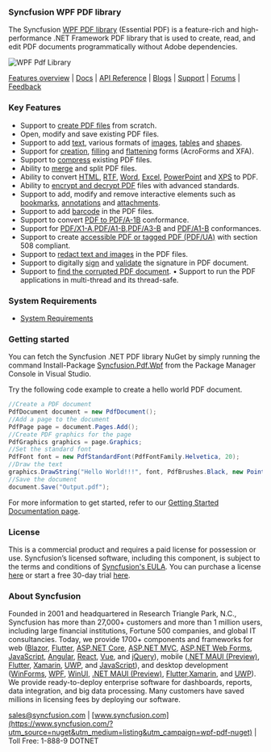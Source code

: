 ### Syncfusion WPF PDF library
The Syncfusion [WPF PDF library](https://www.syncfusion.com/pdf-framework/net?utm_source=nuget&utm_medium=listing&utm_campaign=wpf-pdf-nuget) (Essential PDF) is a feature-rich and high-performance .NET Framework PDF library that is used to create, read, and edit PDF documents programmatically without Adobe dependencies.

![WPF Pdf Library](https://cdn.syncfusion.com/nuget-readme/fileformats/net-pdf-library.png)

[Features overview](https://www.syncfusion.com/pdf-framework/net?utm_source=nuget&utm_medium=listing&utm_campaign=wpf-pdf-nuget) | [Docs](https://help.syncfusion.com/file-formats/pdf/overview?utm_source=nuget&utm_medium=listing&utm_campaign=wpf-pdf-nuget) | [API Reference](https://help.syncfusion.com/cr/file-formats/Syncfusion.Pdf.html?utm_source=nuget&utm_medium=listing&utm_campaign=wpf-pdf-nuget) | [Blogs](https://www.syncfusion.com/blogs/?utm_source=nuget&utm_medium=listing&utm_campaign=wpf-pdf-nuget&s=pdf) | [Support](https://support.syncfusion.com/create?utm_source=nuget&utm_medium=listing&utm_campaign=wpf-pdf-nuget) | [Forums](https://www.syncfusion.com/forums?utm_source=nuget&utm_medium=listing&utm_campaign=wpf-pdf-nuget) | [Feedback](https://www.syncfusion.com/feedback/wpf?utm_source=nuget&utm_medium=listing&utm_campaign=wpf-pdf-nuget)

### Key Features

* Support to [create PDF files](https://help.syncfusion.com/file-formats/pdf/create-pdf-file-in-wpf?utm_source=nuget&utm_medium=listing&utm_campaign=wpf-pdf-nuget) from scratch.
* Open, modify and save existing PDF files.
* Support to add [text](https://help.syncfusion.com/file-formats/pdf/working-with-text?utm_source=nuget&utm_medium=listing&utm_campaign=wpf-pdf-nuget), various formats of [images](https://help.syncfusion.com/file-formats/pdf/working-with-images?utm_source=nuget&utm_medium=listing&utm_campaign=wpf-pdf-nuget), [tables](https://help.syncfusion.com/file-formats/pdf/working-with-tables?utm_source=nuget&utm_medium=listing&utm_campaign=wpf-pdf-nuget) and [shapes](https://help.syncfusion.com/file-formats/pdf/working-with-shapes?utm_source=nuget&utm_medium=listing&utm_campaign=wpf-pdf-nuget).
* Support for [creation](https://help.syncfusion.com/file-formats/pdf/working-with-forms#creating-a-new-pdf-form?utm_source=nuget&utm_medium=listing&utm_campaign=wpf-pdf-nuget), [filling](https://help.syncfusion.com/file-formats/pdf/working-with-forms#filling-form-fields-in-an-existing-pdf-document?utm_source=nuget&utm_medium=listing&utm_campaign=wpf-pdf-nuget) and [flattening](https://help.syncfusion.com/file-formats/pdf/working-with-forms#removing-editing-capability-of-form-fields?utm_source=nuget&utm_medium=listing&utm_campaign=wpf-pdf-nuget) forms (AcroForms and XFA).
* Support to [compress](https://help.syncfusion.com/file-formats/pdf/working-with-compression?utm_source=nuget&utm_medium=listing&utm_campaign=wpf-pdf-nuget) existing PDF files.
* Ability to [merge](https://help.syncfusion.com/file-formats/pdf/merge-documents?utm_source=nuget&utm_medium=listing&utm_campaign=wpf-pdf-nuget) and split PDF files.
* Ability to convert [HTML](https://help.syncfusion.com/file-formats/pdf/working-with-document-conversions#mhtml-to-pdf?utm_source=nuget&utm_medium=listing&utm_campaign=wpf-pdf-nuget), [RTF](https://help.syncfusion.com/file-formats/pdf/working-with-document-conversions#converting-rtf-documents-to-pdf?utm_source=nuget&utm_medium=listing&utm_campaign=wpf-pdf-nuget), [Word](https://help.syncfusion.com/file-formats/pdf/working-with-document-conversions#converting-word-documents-to-pdf?utm_source=nuget&utm_medium=listing&utm_campaign=wpf-pdf-nuget), [Excel](https://help.syncfusion.com/file-formats/pdf/working-with-document-conversions#converting-excel-documents-to-pdf?utm_source=nuget&utm_medium=listing&utm_campaign=wpf-pdf-nuget), [PowerPoint](https://help.syncfusion.com/file-formats/presentation/presentation-to-pdf?utm_source=nuget&utm_medium=listing&utm_campaign=wpf-pdf-nuget) and [XPS](https://help.syncfusion.com/file-formats/pdf/working-with-document-conversions#converting-xps-document-to-pdf?utm_source=nuget&utm_medium=listing&utm_campaign=wpf-pdf-nuget) to PDF.
* Ability to [encrypt and decrypt PDF](https://help.syncfusion.com/file-formats/pdf/working-with-security?utm_source=nuget&utm_medium=listing&utm_campaign=wpf-pdf-nuget) files with advanced standards.
* Support to add, modify and remove interactive elements such as [bookmarks](https://help.syncfusion.com/file-formats/pdf/working-with-bookmarks?utm_source=nuget&utm_medium=listing&utm_campaign=wpf-pdf-nuget), [annotations](https://help.syncfusion.com/file-formats/pdf/working-with-annotations?utm_source=nuget&utm_medium=listing&utm_campaign=wpf-pdf-nuget) and [attachments](https://help.syncfusion.com/file-formats/pdf/working-with-attachments?utm_source=nuget&utm_medium=listing&utm_campaign=wpf-pdf-nuget).
* Support to add [barcode](https://help.syncfusion.com/file-formats/pdf/working-with-barcode?utm_source=nuget&utm_medium=listing&utm_campaign=wpf-pdf-nuget) in the PDF files.
* Support to convert [PDF to PDF/A-1B](https://help.syncfusion.com/file-formats/pdf/working-with-pdf-conformance#converting-pdf-to-pdfa-1b?utm_source=nuget&utm_medium=listing&utm_campaign=wpf-pdf-nuget) conformance.
* Support for [PDF/X1-A](https://help.syncfusion.com/file-formats/pdf/working-with-pdf-conformance#adding-support-for-pdfa-1b-conformance?utm_source=nuget&utm_medium=listing&utm_campaign=wpf-pdf-nuget),[PDF/A1-B](https://help.syncfusion.com/file-formats/pdf/working-with-pdf-conformance#adding-support-for-pdfa-1b-conformance?utm_source=nuget&utm_medium=listing&utm_campaign=wpf-pdf-nuget),[PDF/A3-B](https://help.syncfusion.com/file-formats/pdf/working-with-pdf-conformance#adding-support-for-pdfa-1b-conformance?utm_source=nuget&utm_medium=listing&utm_campaign=wpf-pdf-nuget) and [PDF/A1-B](https://help.syncfusion.com/file-formats/pdf/working-with-pdf-conformance#adding-support-for-pdfa-3b-conformance?utm_source=nuget&utm_medium=listing&utm_campaign=wpf-pdf-nuget) conformances.
* Support to create [accessible PDF or tagged PDF (PDF/UA)](https://help.syncfusion.com/file-formats/pdf/working-with-tagged-pdf?utm_source=nuget&utm_medium=listing&utm_campaign=wpf-pdf-nuget) with section 508 compliant.
* Support to [redact text and images](https://help.syncfusion.com/file-formats/pdf/working-with-redaction?utm_source=nuget&utm_medium=listing&utm_campaign=wpf-pdf-nuget) in the PDF files.
* Support to digitally [sign](https://help.syncfusion.com/file-formats/pdf/working-with-digitalsignature?utm_source=nuget&utm_medium=listing&utm_campaign=wpf-pdf-nuget) and [validate](https://help.syncfusion.com/file-formats/pdf/working-with-digitalsignature?utm_source=nuget&utm_medium=listing&utm_campaign=wpf-pdf-nuget) the signature in PDF document.
* Support to [find the corrupted PDF document](https://help.syncfusion.com/file-formats/pdf/working-with-document#find-corrupted-pdf-document?utm_source=nuget&utm_medium=listing&utm_campaign=wpf-pdf-nuget).
• Support to run the PDF applications in multi-thread and its thread-safe.

### System Requirements

* [System Requirements](https://help.syncfusion.com/file-formats/installation-and-upgrade/system-requirements?utm_source=nuget&utm_medium=listing&utm_campaign=wpf-pdf-nuget)

### Getting started

You can fetch the Syncfusion .NET PDF library NuGet by simply running the command Install-Package [Syncfusion.Pdf.Wpf](https://www.nuget.org/packages/Syncfusion.Pdf.Wpf/?utm_source=nuget&utm_medium=listing&utm_campaign=wpf-pdf-nuget) from the Package Manager Console in Visual Studio.

Try the following code example to create a hello world PDF document.

```csharp
//Create a PDF document
PdfDocument document = new PdfDocument();  
//Add a page to the document
PdfPage page = document.Pages.Add();  
//Create PDF graphics for the page
PdfGraphics graphics = page.Graphics;  
//Set the standard font
PdfFont font = new PdfStandardFont(PdfFontFamily.Helvetica, 20);  
//Draw the text
graphics.DrawString("Hello World!!!", font, PdfBrushes.Black, new PointF(0, 0));
//Save the document  
document.Save("Output.pdf"); 
```

For more information to get started, refer to our [Getting Started Documentation page](https://help.syncfusion.com/file-formats/pdf/create-pdf-file-in-c-sharp-vb-net??utm_source=nuget&utm_medium=listing&utm_campaign=wpf-pdf-nuget).

### License

This is a commercial product and requires a paid license for possession or use. Syncfusion’s licensed software, including this component, is subject to the terms and conditions of [Syncfusion's EULA](https://www.syncfusion.com/eula/es/?utm_source=nuget&utm_medium=listing&utm_campaign=wpf-pdf-nuget). You can purchase a license [here](https://www.syncfusion.com/sales/products?utm_source=nuget&utm_medium=listing&utm_campaign=wpf-pdf-nuget) or start a free 30-day trial [here](https://www.syncfusion.com/account/manage-trials/start-trials?utm_source=nuget&utm_medium=listing&utm_campaign=wpf-pdf-nuget).

### About Syncfusion

Founded in 2001 and headquartered in Research Triangle Park, N.C., Syncfusion has more than 27,000+ customers and more than 1 million users, including large financial institutions, Fortune 500 companies, and global IT consultancies.
Today, we provide 1700+ components and frameworks for web ([Blazor](https://www.syncfusion.com/blazor-components?utm_source=nuget&utm_medium=listing&utm_campaign=wpf-pdf-nuget), [Flutter](https://www.syncfusion.com/flutter-widgets?utm_source=nuget&utm_medium=listing&utm_campaign=wpf-pdf-nuget), [ASP.NET Core](https://www.syncfusion.com/aspnet-core-ui-controls?utm_source=nuget&utm_medium=listing&utm_campaign=wpf-pdf-nuget), [ASP.NET MVC](https://www.syncfusion.com/aspnet-mvc-ui-controls?utm_source=nuget&utm_medium=listing&utm_campaign=wpf-pdf-nuget), [ASP.NET Web Forms](https://www.syncfusion.com/jquery/aspnet-webforms-ui-controls?utm_source=nuget&utm_medium=listing&utm_campaign=wpf-pdf-nuget), [JavaScript](https://www.syncfusion.com/javascript-ui-controls?utm_source=nuget&utm_medium=listing&utm_campaign=wpf-pdf-nuget), [Angular](https://www.syncfusion.com/angular-ui-components?utm_source=nuget&utm_medium=listing&utm_campaign=wpf-pdf-nuget), [React](https://www.syncfusion.com/react-ui-components?utm_source=nuget&utm_medium=listing&utm_campaign=wpf-pdf-nuget), [Vue](https://www.syncfusion.com/vue-ui-components?utm_source=nuget&utm_medium=listing&utm_campaign=wpf-pdf-nuget), and [jQuery](https://www.syncfusion.com/jquery-ui-widgets?utm_source=nuget&utm_medium=listing&utm_campaign=wpf-pdf-nuget)), mobile ([.NET MAUI (Preview)](https://www.syncfusion.com/maui-controls?utm_source=nuget&utm_medium=listing&utm_campaign=wpf-pdf-nuget), [Flutter](https://www.syncfusion.com/flutter-widgets?utm_source=nuget&utm_medium=listing&utm_campaign=wpf-pdf-nuget), [Xamarin](https://www.syncfusion.com/xamarin-ui-controls?utm_source=nuget&utm_medium=listing&utm_campaign=wpf-pdf-nuget), [UWP](https://www.syncfusion.com/uwp-ui-controls?utm_source=nuget&utm_medium=listing&utm_campaign=wpf-pdf-nuget), and [JavaScript](https://www.syncfusion.com/javascript-ui-controls?utm_source=nuget&utm_medium=listing&utm_campaign=wpf-pdf-nuget)), and desktop development ([WinForms](https://www.syncfusion.com/winforms-ui-controls?utm_source=nuget&utm_medium=listing&utm_campaign=wpf-pdf-nuget), [WPF](https://www.syncfusion.com/wpf-controls?utm_source=nuget&utm_medium=listing&utm_campaign=wpf-pdf-nuget), [WinUI](https://www.syncfusion.com/winui-controls?utm_source=nuget&utm_medium=listing&utm_campaign=wpf-pdf-nuget), [.NET MAUI (Preview)](https://www.syncfusion.com/maui-controls?utm_source=nuget&utm_medium=listing&utm_campaign=wpf-pdf-nuget), [Flutter](https://www.syncfusion.com/flutter-widgets?utm_source=nuget&utm_medium=listing&utm_campaign=wpf-pdf-nuget),[Xamarin](https://www.syncfusion.com/xamarin-ui-controls?utm_source=nuget&utm_medium=listing&utm_campaign=wpf-pdf-nuget), and [UWP](https://www.syncfusion.com/uwp-ui-controls?utm_source=nuget&utm_medium=listing&utm_campaign=wpf-pdf-nuget)). We provide ready-to-deploy enterprise software for dashboards, reports, data integration, and big data processing. Many customers have saved millions in licensing fees by deploying our software.

[sales@syncfusion.com](mailto:sales@syncfusion.com?Subject=Syncfusion%20WPF%20pdf%20-%20NuGet) | [www.syncfusion.com](https://www.syncfusion.com/?utm_source=nuget&utm_medium=listing&utm_campaign=wpf-pdf-nuget) | Toll Free: 1-888-9 DOTNET
